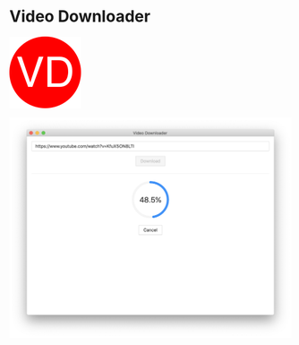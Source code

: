 # Video Downloader

<img src="./icon.png" width="128" height="128">

![screenshot](./screenshot.png)

